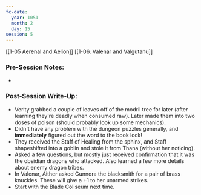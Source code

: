 ```yaml
---
fc-date:
  year: 1051
  month: 2
  day: 15
session: 5
---
```

[[1-05  Aerenal and Aelion]] [[1-06. Valenar and Valgutanu]]

### Pre-Session Notes:
* 

### Post-Session Write-Up:

* Verity grabbed a couple of leaves off of the modril tree for later (after learning they're deadly when consumed raw). Later made them into two doses of poison (should probably look up some mechanics).
* Didn't have any problem with the dungeon puzzles generally, and **immediately** figured out the word to the book lock!
* They received the Staff of Healing from the sphinx, and Staff shapeshifted into a goblin and stole it from Thana (without her noticing).
* Asked a few questions, but mostly just received confirmation that it was the obsidian dragons who attacked. Also learned a few more details about enemy dragon tribes.
* In Valenar, Aither asked Gunnora the blacksmith for a pair of brass knuckles. These will give a +1 to her unarmed strikes.
* Start with the Blade Coliseum next time.
